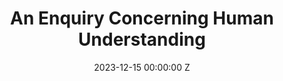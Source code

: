 ---
title: An Enquiry Concerning Human Understanding
date: 2023-12-15 00:00:00 Z
assets: "/uploads/An-Enquiry-Concerning-Human-Understanding.jpg"
---